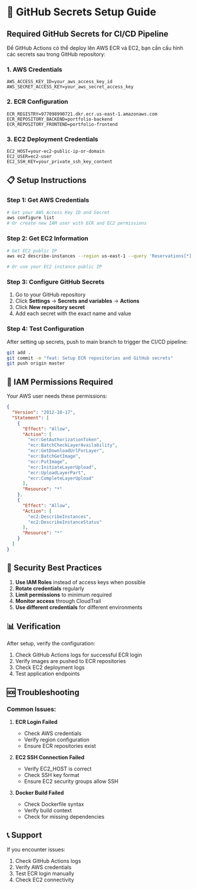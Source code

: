 # 🔐 GitHub Secrets Setup Guide

## Required GitHub Secrets for CI/CD Pipeline

Để GitHub Actions có thể deploy lên AWS ECR và EC2, bạn cần cấu hình các secrets sau trong GitHub repository:

### 1. AWS Credentials
```
AWS_ACCESS_KEY_ID=your_aws_access_key_id
AWS_SECRET_ACCESS_KEY=your_aws_secret_access_key
```

### 2. ECR Configuration
```
ECR_REGISTRY=977098990721.dkr.ecr.us-east-1.amazonaws.com
ECR_REPOSITORY_BACKEND=portfolio-backend
ECR_REPOSITORY_FRONTEND=portfolio-frontend
```

### 3. EC2 Deployment Credentials
```
EC2_HOST=your-ec2-public-ip-or-domain
EC2_USER=ec2-user
EC2_SSH_KEY=your_private_ssh_key_content
```

## 📋 Setup Instructions

### Step 1: Get AWS Credentials
```bash
# Get your AWS Access Key ID and Secret
aws configure list
# Or create new IAM user with ECR and EC2 permissions
```

### Step 2: Get EC2 Information
```bash
# Get EC2 public IP
aws ec2 describe-instances --region us-east-1 --query 'Reservations[*].Instances[*].[PublicIpAddress,Tags[?Key==`Name`].Value]' --output table

# Or use your EC2 instance public IP
```

### Step 3: Configure GitHub Secrets

1. Go to your GitHub repository
2. Click **Settings** → **Secrets and variables** → **Actions**
3. Click **New repository secret**
4. Add each secret with the exact name and value

### Step 4: Test Configuration

After setting up secrets, push to main branch to trigger the CI/CD pipeline:

```bash
git add .
git commit -m "feat: Setup ECR repositories and GitHub secrets"
git push origin master
```

## 🔧 IAM Permissions Required

Your AWS user needs these permissions:

```json
{
  "Version": "2012-10-17",
  "Statement": [
    {
      "Effect": "Allow",
      "Action": [
        "ecr:GetAuthorizationToken",
        "ecr:BatchCheckLayerAvailability",
        "ecr:GetDownloadUrlForLayer",
        "ecr:BatchGetImage",
        "ecr:PutImage",
        "ecr:InitiateLayerUpload",
        "ecr:UploadLayerPart",
        "ecr:CompleteLayerUpload"
      ],
      "Resource": "*"
    },
    {
      "Effect": "Allow",
      "Action": [
        "ec2:DescribeInstances",
        "ec2:DescribeInstanceStatus"
      ],
      "Resource": "*"
    }
  ]
}
```

## 🚨 Security Best Practices

1. **Use IAM Roles** instead of access keys when possible
2. **Rotate credentials** regularly
3. **Limit permissions** to minimum required
4. **Monitor access** through CloudTrail
5. **Use different credentials** for different environments

## 📊 Verification

After setup, verify the configuration:

1. Check GitHub Actions logs for successful ECR login
2. Verify images are pushed to ECR repositories
3. Check EC2 deployment logs
4. Test application endpoints

## 🆘 Troubleshooting

### Common Issues:

1. **ECR Login Failed**
   - Check AWS credentials
   - Verify region configuration
   - Ensure ECR repositories exist

2. **EC2 SSH Connection Failed**
   - Verify EC2_HOST is correct
   - Check SSH key format
   - Ensure EC2 security groups allow SSH

3. **Docker Build Failed**
   - Check Dockerfile syntax
   - Verify build context
   - Check for missing dependencies

## 📞 Support

If you encounter issues:
1. Check GitHub Actions logs
2. Verify AWS credentials
3. Test ECR login manually
4. Check EC2 connectivity
